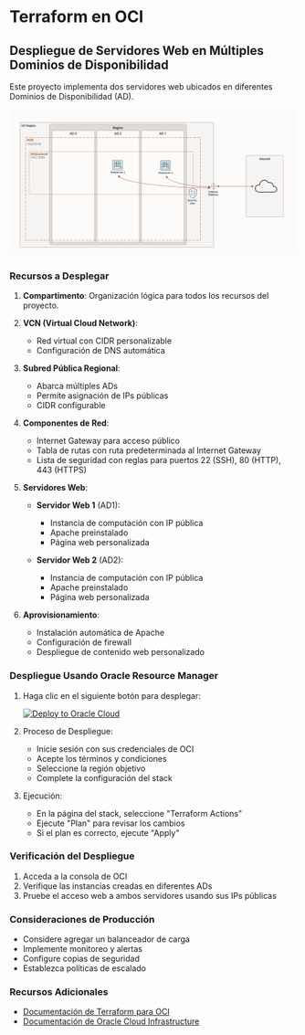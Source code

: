 # Terraform en OCI

## Despliegue de Servidores Web en Múltiples Dominios de Disponibilidad

Este proyecto implementa dos servidores web ubicados en diferentes Dominios de Disponibilidad (AD).

![](Dos_Servidores.png)

### Recursos a Desplegar

1. **Compartimento**: Organización lógica para todos los recursos del proyecto.
2. **VCN (Virtual Cloud Network)**:
   - Red virtual con CIDR personalizable
   - Configuración de DNS automática
   
3. **Subred Pública Regional**:
   - Abarca múltiples ADs
   - Permite asignación de IPs públicas
   - CIDR configurable

4. **Componentes de Red**:
   - Internet Gateway para acceso público
   - Tabla de rutas con ruta predeterminada al Internet Gateway
   - Lista de seguridad con reglas para puertos 22 (SSH), 80 (HTTP), 443 (HTTPS)

5. **Servidores Web**:
   - **Servidor Web 1** (AD1):
     - Instancia de computación con IP pública
     - Apache preinstalado
     - Página web personalizada
   
   - **Servidor Web 2** (AD2):
     - Instancia de computación con IP pública
     - Apache preinstalado
     - Página web personalizada

6. **Aprovisionamiento**:
   - Instalación automática de Apache
   - Configuración de firewall
   - Despliegue de contenido web personalizado

### Despliegue Usando Oracle Resource Manager

1. Haga clic en el siguiente botón para desplegar:

    [![Deploy to Oracle Cloud](https://oci-resourcemanager-plugin.plugins.oci.oraclecloud.com/latest/deploy-to-oracle-cloud.svg)](https://cloud.oracle.com/resourcemanager/stacks/create?region=home&zipUrl=https://github.com/nuevo-repo/produccion_tf_oci_course/releases/latest/download/LESSON2_second_webserver_in_other_AD.zip)

2. Proceso de Despliegue:
   - Inicie sesión con sus credenciales de OCI
   - Acepte los términos y condiciones
   - Seleccione la región objetivo
   - Complete la configuración del stack

3. Ejecución:
   - En la página del stack, seleccione "Terraform Actions"
   - Ejecute "Plan" para revisar los cambios
   - Si el plan es correcto, ejecute "Apply"

### Verificación del Despliegue

1. Acceda a la consola de OCI
2. Verifique las instancias creadas en diferentes ADs
3. Pruebe el acceso web a ambos servidores usando sus IPs públicas

### Consideraciones de Producción

- Considere agregar un balanceador de carga
- Implemente monitoreo y alertas
- Configure copias de seguridad
- Establezca políticas de escalado

### Recursos Adicionales

- [Documentación de Terraform para OCI](https://registry.terraform.io/providers/oracle/oci/latest/docs)
- [Documentación de Oracle Cloud Infrastructure](https://docs.oracle.com/iaas/Content/home.htm)
